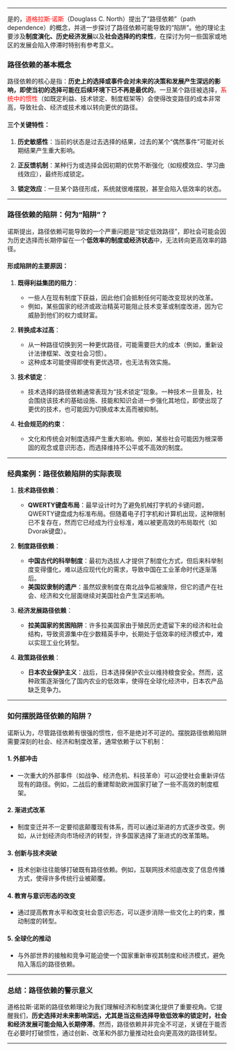 
---

是的，<span style="color:rgb(255, 0, 0)">道格拉斯·诺斯</span>（Douglass C. North）提出了“路径依赖”（path dependence）的概念，并进一步探讨了路径依赖可能导致的“陷阱”。他的理论主要涉及**制度演化、历史经济发展**以及**社会选择的约束性**，在探讨为何一些国家或地区的发展会陷入停滞时特别有参考意义。

### **路径依赖的基本概念**

路径依赖的核心是指：**历史上的选择或事件会对未来的决策和发展产生深远的影响，即使当初的选择可能在后续环境下已不再是最优的**。一旦某个路径被选择，<span style="color:rgb(255, 0, 0)">系统中的惯性</span>（如既定利益、技术锁定、制度框架等）会使得改变路径的成本非常高，导致社会、经济或技术难以转向更优的路径。

#### **三个关键特性：**

1. **历史敏感性**：当前的状态是过去选择的结果，过去的某个“偶然事件”可能对长期结果产生重大影响。
    
2. **正反馈机制**：某种行为或选择会因初期的优势不断强化（如规模效应、学习曲线效应），最终形成锁定。
    
3. **锁定效应**：一旦某个路径形成，系统就很难摆脱，甚至会陷入低效率的状态。
    

---

### **路径依赖的陷阱：何为“陷阱”？**

诺斯提出，路径依赖可能导致的一个严重问题是“锁定低效路径”，即社会可能会因为历史选择而长期停留在一个**低效率的制度或经济状态**中，无法转向更高效率的路径。

#### **形成陷阱的主要原因：**

1. **既得利益集团的阻力**：
    
    - 一些人在现有制度下获益，因此他们会抵制任何可能改变现状的改革。
    - 例如，某些国家的经济或政治精英可能阻止技术变革或制度改进，因为它威胁到他们的权力或财富。
2. **转换成本过高**：
    
    - 从一种路径切换到另一种更优路径，可能需要巨大的成本（例如，重新设计法律框架、改变社会习惯）。
    - 这种成本可能使得即使有更优选项，也无法有效实施。
3. **技术锁定**：
    
    - 技术选择的路径依赖通常表现为“技术锁定”现象。一种技术一旦普及，社会围绕该技术的基础设施、技能和知识会进一步强化其地位，即使出现了更优的技术，也可能因为切换成本太高而被抑制。
4. **社会规范的约束**：
    
    - 文化和传统会对制度选择产生重大影响。例如，某些社会可能因为根深蒂固的观念或意识形态，而选择维持不公平或不高效的制度。

---

### **经典案例：路径依赖陷阱的实际表现**

1. **技术路径依赖**：
    
    - **QWERTY键盘布局**：最早设计时为了避免机械打字机的卡键问题，QWERTY键盘成为标准布局。但随着电子打字机和计算机出现，这种限制已不复存在，然而它已经成为行业标准，难以被更高效的布局取代（如Dvorak键盘）。
2. **制度路径依赖**：
    
    - **中国古代的科举制度**：最初为选拔人才提供了制度化方式，但后来科举制度变得僵化，难以适应现代化的需求，导致中国在工业革命时代逐渐落后。
    - **美国奴隶制的遗产**：虽然奴隶制度在南北战争后被废除，但它的遗产在社会、经济和文化层面继续对美国社会产生深远影响。
3. **经济发展路径依赖**：
    
    - **拉美国家的贫困陷阱**：许多拉美国家由于殖民历史遗留下来的经济和社会结构，导致资源集中在少数精英手中，长期处于低效率的经济模式中，难以实现工业化转型。
4. **政策路径依赖**：
    
    - **日本农业保护主义**：战后，日本选择保护农业以维持粮食安全。然而，这种政策逐渐强化了国内农业的低效率，使得在全球化经济中，日本农产品缺乏竞争力。

---

### **如何摆脱路径依赖的陷阱？**

诺斯认为，尽管路径依赖有很强的惯性，但不是绝对不可逆的。摆脱路径依赖陷阱需要深刻的社会、经济和制度改革，通常依赖于以下机制：

#### **1. 外部冲击**

- 一次重大的外部事件（如战争、经济危机、科技革命）可以迫使社会重新评估现有的路径。例如，二战后的重建帮助欧洲国家打破了一些不高效的制度框架。

#### **2. 渐进式改革**

- 制度变迁并不一定要彻底颠覆现有体系，而可以通过渐进的方式逐步改变。例如，从计划经济向市场经济的转型，许多国家选择了渐进式的改革策略。

#### **3. 创新与技术突破**

- 技术创新往往能够打破既有路径依赖。例如，互联网技术彻底改变了信息传播方式，使得许多传统行业被颠覆。

#### **4. 教育与意识形态的改变**

- 通过提高教育水平和改变社会意识形态，可以逐步消除一些文化上的约束，推动制度的转型。

#### **5. 全球化的推动**

- 与外部世界的接触和竞争可能迫使一个国家重新审视其制度和经济模式，避免陷入落后的路径依赖。

---

### **总结：路径依赖的警示意义**

道格拉斯·诺斯的路径依赖理论为我们理解经济和制度演化提供了重要视角。它提醒我们，**历史选择对未来影响深远，尤其是当这些选择导致低效率的锁定时，社会和经济发展可能会陷入长期停滞**。然而，路径依赖并非完全不可逆，关键在于能否在必要时打破惯性，通过创新、改革和外部力量推动社会向更高效的路径转型。

---

